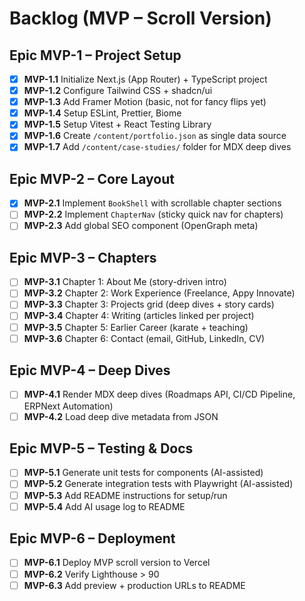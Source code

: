 # Backlog (MVP – Scroll Version)

## Epic MVP-1 – Project Setup
- [x] **MVP-1.1** Initialize Next.js (App Router) + TypeScript project
- [x] **MVP-1.2** Configure Tailwind CSS + shadcn/ui
- [x] **MVP-1.3** Add Framer Motion (basic, not for fancy flips yet)
- [x] **MVP-1.4** Setup ESLint, Prettier, Biome
- [x] **MVP-1.5** Setup Vitest + React Testing Library
- [x] **MVP-1.6** Create `/content/portfolio.json` as single data source
- [x] **MVP-1.7** Add `/content/case-studies/` folder for MDX deep dives

## Epic MVP-2 – Core Layout
- [x] **MVP-2.1** Implement `BookShell` with scrollable chapter sections
- [ ] **MVP-2.2** Implement `ChapterNav` (sticky quick nav for chapters)
- [ ] **MVP-2.3** Add global SEO component (OpenGraph meta)

## Epic MVP-3 – Chapters
- [ ] **MVP-3.1** Chapter 1: About Me (story-driven intro)
- [ ] **MVP-3.2** Chapter 2: Work Experience (Freelance, Appy Innovate)
- [ ] **MVP-3.3** Chapter 3: Projects grid (deep dives + story cards)
- [ ] **MVP-3.4** Chapter 4: Writing (articles linked per project)
- [ ] **MVP-3.5** Chapter 5: Earlier Career (karate + teaching)
- [ ] **MVP-3.6** Chapter 6: Contact (email, GitHub, LinkedIn, CV)

## Epic MVP-4 – Deep Dives
- [ ] **MVP-4.1** Render MDX deep dives (Roadmaps API, CI/CD Pipeline, ERPNext Automation)
- [ ] **MVP-4.2** Load deep dive metadata from JSON

## Epic MVP-5 – Testing & Docs
- [ ] **MVP-5.1** Generate unit tests for components (AI-assisted)
- [ ] **MVP-5.2** Generate integration tests with Playwright (AI-assisted)
- [ ] **MVP-5.3** Add README instructions for setup/run
- [ ] **MVP-5.4** Add AI usage log to README

## Epic MVP-6 – Deployment
- [ ] **MVP-6.1** Deploy MVP scroll version to Vercel
- [ ] **MVP-6.2** Verify Lighthouse > 90
- [ ] **MVP-6.3** Add preview + production URLs to README
